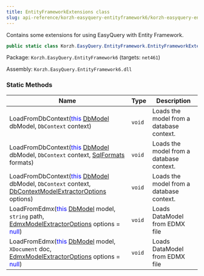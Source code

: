 ```yaml
---
title: EntityFrameworkExtensions class
slug: api-reference/korzh-easyquery-entityframework6/korzh-easyquery-entityframework-namespace/entityframeworkextensions-class
---
```


Contains some extensions for using EasyQuery with Entity Framework.
```csharp
public static class Korzh.EasyQuery.EntityFramework.EntityFrameworkExtensions

```
Package: `Korzh.EasyQuery.EntityFramework6` (targets: `net461`)

Assembly: `Korzh.EasyQuery.EntityFramework6.dll`

### Static Methods

| Name | Type | Description | 
| --- | --- | --- | 
| LoadFromDbContext(<span style='color: blue'>this</span> [DbModel](//easyquery/docs/api-reference/korzh-easyquery-db/korzh-easyquery-db-namespace/dbmodel-class) dbModel, `DbContext` context) | `void` | Loads the model from a database context. | 
| LoadFromDbContext(<span style='color: blue'>this</span> [DbModel](//easyquery/docs/api-reference/korzh-easyquery-db/korzh-easyquery-db-namespace/dbmodel-class) dbModel, `DbContext` context, [SqlFormats](//easyquery/docs/api-reference/korzh-easyquery-db/korzh-easyquery-db-namespace/sqlformats-class) formats) | `void` | Loads the model from a database context. | 
| LoadFromDbContext(<span style='color: blue'>this</span> [DbModel](//easyquery/docs/api-reference/korzh-easyquery-db/korzh-easyquery-db-namespace/dbmodel-class) dbModel, `DbContext` context, [DbContextModelExtractorOptions](//easyquery/docs/api-reference/korzh-easyquery-entityframework6/korzh-easyquery-entityframework-namespace/dbcontextmodelextractoroptions-class) options) | `void` | Loads the model from a database context. | 
| LoadFromEdmx(<span style='color: blue'>this</span> [DbModel](//easyquery/docs/api-reference/korzh-easyquery-db/korzh-easyquery-db-namespace/dbmodel-class) model, `string` path, [EdmxModelExtractorOptions](//easyquery/docs/api-reference/korzh-easyquery-entityframework6/korzh-easyquery-entityframework-namespace/edmxmodelextractoroptions-class) options = <span style='color: blue'>null</span>) | `void` | Loads DataModel from EDMX file | 
| LoadFromEdmx(<span style='color: blue'>this</span> [DbModel](//easyquery/docs/api-reference/korzh-easyquery-db/korzh-easyquery-db-namespace/dbmodel-class) model, `XDocument` doc, [EdmxModelExtractorOptions](//easyquery/docs/api-reference/korzh-easyquery-entityframework6/korzh-easyquery-entityframework-namespace/edmxmodelextractoroptions-class) options = <span style='color: blue'>null</span>) | `void` | Loads DataModel from EDMX file |